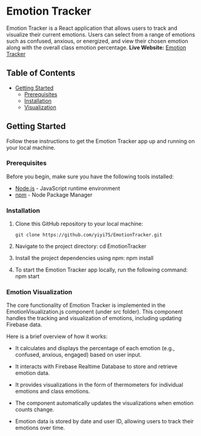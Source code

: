 # Emotion Tracker

Emotion Tracker is a React application that allows users to track and visualize their current emotions. Users can select from a range of emotions such as confused, anxious, or energized, and view their chosen emotion along with the overall class emotion percentage.
**Live Website:** [Emotion Tracker](https://emotionratings-a2b6e.web.app/)

## Table of Contents

- [Getting Started](#getting-started)
  - [Prerequisites](#prerequisites)
  - [Installation](#installation)
  - [Visualization](#emotion-visualization)

## Getting Started

Follow these instructions to get the Emotion Tracker app up and running on your local machine.

### Prerequisites

Before you begin, make sure you have the following tools installed:

- [Node.js](https://nodejs.org/) - JavaScript runtime environment
- [npm](https://www.npmjs.com/) - Node Package Manager

### Installation

1. Clone this GitHub repository to your local machine:

   ```shell
   git clone https://github.com/yiyi75/EmotionTracker.git

2. Navigate to the project directory:
   cd EmotionTracker
3. Install the project dependencies using npm:
   npm install
4. To start the Emotion Tracker app locally, run the following command:
   npm start

### Emotion Visualization

The core functionality of Emotion Tracker is implemented in the EmotionVisualization.js component (under src folder). This component handles the tracking and visualization of emotions, including updating Firebase data.

Here is a brief overview of how it works:

- It calculates and displays the percentage of each emotion (e.g., confused, anxious, engaged) based on user input.

- It interacts with Firebase Realtime Database to store and retrieve emotion data.

- It provides visualizations in the form of thermometers for individual emotions and class emotions.

- The component automatically updates the visualizations when emotion counts change.

- Emotion data is stored by date and user ID, allowing users to track their emotions over time.


   
